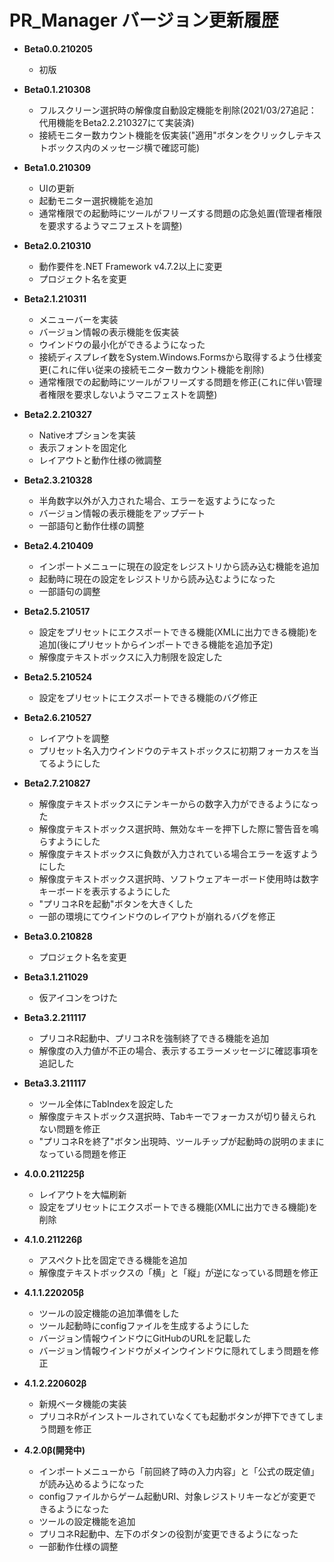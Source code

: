 # PR_Manager バージョン更新履歴

- **Beta0.0.210205**
	- 初版

- **Beta0.1.210308**
	- フルスクリーン選択時の解像度自動設定機能を削除(2021/03/27追記：代用機能をBeta2.2.210327にて実装済)
	- 接続モニター数カウント機能を仮実装("適用"ボタンをクリックしテキストボックス内のメッセージ横で確認可能)

- **Beta1.0.210309**
	- UIの更新
	- 起動モニター選択機能を追加
	- 通常権限での起動時にツールがフリーズする問題の応急処置(管理者権限を要求するようマニフェストを調整)

- **Beta2.0.210310**
	- 動作要件を.NET Framework v4.7.2以上に変更
	- プロジェクト名を変更

- **Beta2.1.210311**
	- メニューバーを実装
	- バージョン情報の表示機能を仮実装
	- ウインドウの最小化ができるようになった
	- 接続ディスプレイ数をSystem.Windows.Formsから取得するよう仕様変更(これに伴い従来の接続モニター数カウント機能を削除)
	- 通常権限での起動時にツールがフリーズする問題を修正(これに伴い管理者権限を要求しないようマニフェストを調整)

- **Beta2.2.210327**
	- Nativeオプションを実装
	- 表示フォントを固定化
	- レイアウトと動作仕様の微調整

- **Beta2.3.210328**
	- 半角数字以外が入力された場合、エラーを返すようになった
	- バージョン情報の表示機能をアップデート
	- 一部語句と動作仕様の調整

- **Beta2.4.210409**
	- インポートメニューに現在の設定をレジストリから読み込む機能を追加
	- 起動時に現在の設定をレジストリから読み込むようになった
	- 一部語句の調整

- **Beta2.5.210517**
	- 設定をプリセットにエクスポートできる機能(XMLに出力できる機能)を追加(後にプリセットからインポートできる機能を追加予定)
	- 解像度テキストボックスに入力制限を設定した

- **Beta2.5.210524**
	- 設定をプリセットにエクスポートできる機能のバグ修正

- **Beta2.6.210527**
	- レイアウトを調整
	- プリセット名入力ウインドウのテキストボックスに初期フォーカスを当てるようにした

- **Beta2.7.210827**
	- 解像度テキストボックスにテンキーからの数字入力ができるようになった
	- 解像度テキストボックス選択時、無効なキーを押下した際に警告音を鳴らすようにした
	- 解像度テキストボックスに負数が入力されている場合エラーを返すようにした
	- 解像度テキストボックス選択時、ソフトウェアキーボード使用時は数字キーボードを表示するようにした
	- "プリコネRを起動"ボタンを大きくした
	- 一部の環境にてウインドウのレイアウトが崩れるバグを修正

- **Beta3.0.210828**
	- プロジェクト名を変更

- **Beta3.1.211029**
	- 仮アイコンをつけた

- **Beta3.2.211117**
	- プリコネR起動中、プリコネRを強制終了できる機能を追加
	- 解像度の入力値が不正の場合、表示するエラーメッセージに確認事項を追記した

- **Beta3.3.211117**
	- ツール全体にTabIndexを設定した
	- 解像度テキストボックス選択時、Tabキーでフォーカスが切り替えられない問題を修正
	- "プリコネRを終了"ボタン出現時、ツールチップが起動時の説明のままになっている問題を修正

- **4.0.0.211225β**
	- レイアウトを大幅刷新
	- 設定をプリセットにエクスポートできる機能(XMLに出力できる機能)を削除

- **4.1.0.211226β**
	- アスペクト比を固定できる機能を追加
	- 解像度テキストボックスの「横」と「縦」が逆になっている問題を修正

- **4.1.1.220205β**
	- ツールの設定機能の追加準備をした
	- ツール起動時にconfigファイルを生成するようにした
	- バージョン情報ウインドウにGitHubのURLを記載した
	- バージョン情報ウインドウがメインウインドウに隠れてしまう問題を修正

- **4.1.2.220602β**
	- 新規ベータ機能の実装
	- プリコネRがインストールされていなくても起動ボタンが押下できてしまう問題を修正

- **4.2.0β(開発中)**
	- インポートメニューから「前回終了時の入力内容」と「公式の既定値」が読み込めるようになった
	- configファイルからゲーム起動URI、対象レジストリキーなどが変更できるようになった
	- ツールの設定機能を追加
	- プリコネR起動中、左下のボタンの役割が変更できるようになった
	- 一部動作仕様の調整
